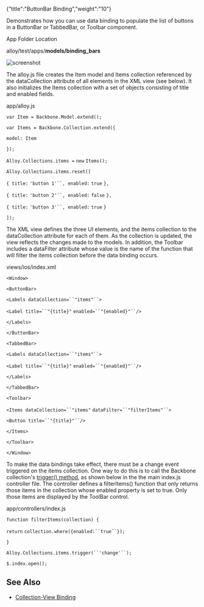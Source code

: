 {"title":"ButtonBar Binding","weight":"10"} 

Demonstrates how you can use data binding to populate the list of buttons in a ButtonBar or TabbedBar, or Toolbar component.

App Folder Location

alloy/test/apps/**models/binding\_bars**

![screenshot](/Images/appc/download/attachments/41846546/screenshot.png)

The alloy.js file creates the Item model and Items collection referenced by the dataCollection attribute of all elements in the XML view (see below). It also initializes the Items collection with a set of objects consisting of title and enabled fields.

app/alloy.js

`var Item = Backbone.Model.extend();`

`var Items = Backbone.Collection.extend({`

`model: Item`

`});`

`Alloy.Collections.items =` `new` `Items();`

`Alloy.Collections.items.reset([`

`{ title:` `'button 1'``, enabled:` `true` `},`

`{ title:` `'button 2'``, enabled:` `false` `},`

`{ title:` `'button 3'``, enabled:` `true` `}`

`]);`

The XML view defines the three UI elements, and the items collection to the dataCollection attribute for each of them. As the collection is updated, the view reflects the changes made to the models. In addition, the Toolbar includes a dataFilter attribute whose value is the name of the function that will filter the items collection before the data binding occurs.

views/ios/index.xml

`<Window>`

`<ButtonBar>`

`<Labels dataCollection=``"items"``>`

`<Label title=``"{title}"` `enabled=``"{enabled}"``/>`

`</Labels>`

`</ButtonBar>`

`<TabbedBar>`

`<Labels dataCollection=``"items"``>`

`<Label title=``"{title}"` `enabled=``"{enabled}"``/>`

`</Labels>`

`</TabbedBar>`

`<Toolbar>`

`<Items dataCollection=``"items"` `dataFilter=``"filterItems"``>`

`<Button title=``"{title}"``/>`

`</Items>`

`</Toolbar>`

`</Window>`

To make the data bindings take effect, there must be a change event triggered on the items collection. One way to do this is to call the Backbone collection's [trigger() method](http://docs.appcelerator.com/backbone/0.9.2/#Events-trigger), as shown below in the the main index.js controller file. The controller defines a filterItems() function that only returns those items in the collection whose enabled property is set to true. Only those items are displayed by the ToolBar control.

app/controllers/index.js

`function filterItems(collection) {`

`return` `collection.where({enabled:``true``});`

`}`

`Alloy.Collections.items.trigger(``'change'``);`

`$.index.open();`

## See Also

*   [Collection-View Binding](#undefined)